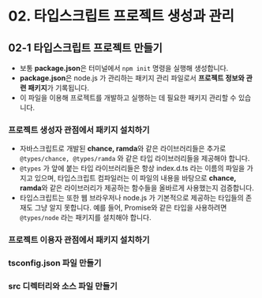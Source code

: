 # 02. 타입스크립트 프로젝트 생성과 관리

## 02-1 타입스크립트 프로젝트 만들기

- 보통 **package.json**은 터미널에서 `npm init` 명령을 실행해 생성합니다.
- **package.json**은 node.js 가 관리하는 패키지 관리 파일로서 **프로젝트 정보와 관련 패키지**가 기록됩니다.
- 이 파일을 이용해 프로젝트를 개발하고 실행하는 데 필요한 패키지 관리할 수 있습니다.

### 프로젝트 생성자 관점에서 패키지 설치하기

- 자바스크립트로 개발된 **chance, ramda**와 같은 라이브러리들은 추가로 `@types/chance, @types/ramda` 와 같은 타입 라이브러리들을 제공해야 합니다.
- `@types` 가 앞에 붙는 타입 라이브러리들은 항상 index.d.ts 라는 이름의 파일을 가지고 있으며, 타입스크립트 컴파일러는 이 파일의 내용을 바탕으로 **chance, ramda**와 같은 라이브러리가 제공하는 함수들을 올바르게 사용했는지 검증합니다.
- 타입스크립트는 또한 웹 브라우저나 node.js 가 기본적으로 제공하는 타입들의 존재도 그냥 알지 못합니다. 예를 들어, Promise와 같은 타입을 사용하려면 `@types/node` 라는 패키지를 설치해야 합니다.

### 프로젝트 이용자 관점에서 패키지 설치하기

### tsconfig.json 파일 만들기

### src 디렉터리와 소스 파일 만들기
